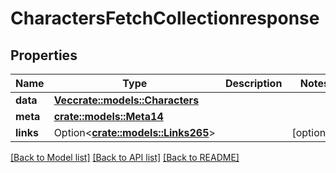 # CharactersFetchCollectionresponse

## Properties

Name | Type | Description | Notes
------------ | ------------- | ------------- | -------------
**data** | [**Vec<crate::models::Characters>**](characters.md) |  | 
**meta** | [**crate::models::Meta14**](meta14.md) |  | 
**links** | Option<[**crate::models::Links265**](links265.md)> |  | [optional]

[[Back to Model list]](../README.md#documentation-for-models) [[Back to API list]](../README.md#documentation-for-api-endpoints) [[Back to README]](../README.md)


